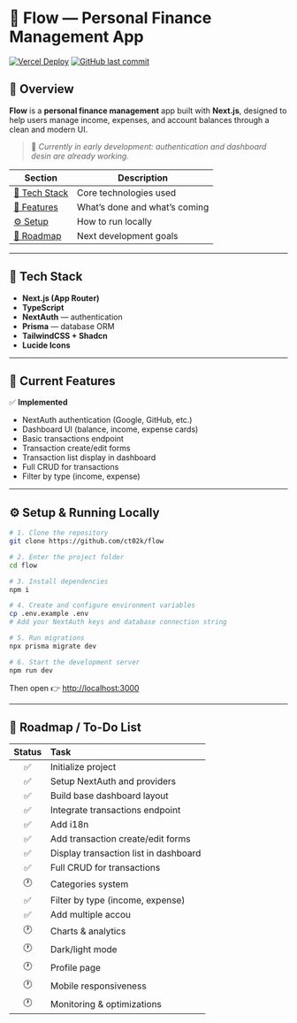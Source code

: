 # 💸 Flow — Personal Finance Management App

[![Vercel Deploy](https://img.shields.io/github/deployments/ct02k/flow/Production?label=vercel&logo=vercel)](https://flow-omega-one.vercel.app)
[![GitHub last commit](https://img.shields.io/github/last-commit/ct02k/flow)](https://github.com/ct02k/flow/commits/main)

## 📂 Overview

**Flow** is a **personal finance management** app built with **Next.js**, designed to help users manage income, expenses, and account balances through a clean and modern UI.

> 🧪 _Currently in early development: authentication and dashboard desin are already working._

| Section                              | Description                   |
| ------------------------------------ | ----------------------------- |
| [🚀 Tech Stack](#-tech-stack)        | Core technologies used        |
| [🧠 Features](#-current-features)    | What’s done and what’s coming |
| [⚙️ Setup](#-setup--running-locally) | How to run locally            |
| [🧭 Roadmap](#-roadmap--to-do-list)  | Next development goals        |

---

## 🚀 Tech Stack

- **Next.js (App Router)**
- **TypeScript**
- **NextAuth** — authentication
- **Prisma** — database ORM
- **TailwindCSS + Shadcn**
- **Lucide Icons**

---

## 🧠 Current Features

✅ **Implemented**

- NextAuth authentication (Google, GitHub, etc.)
- Dashboard UI (balance, income, expense cards)
- Basic transactions endpoint
- Transaction create/edit forms
- Transaction list display in dashboard
- Full CRUD for transactions
- Filter by type (income, expense)

---

## ⚙️ Setup & Running Locally

```bash
# 1. Clone the repository
git clone https://github.com/ct02k/flow

# 2. Enter the project folder
cd flow

# 3. Install dependencies
npm i

# 4. Create and configure environment variables
cp .env.example .env
# Add your NextAuth keys and database connection string

# 5. Run migrations
npx prisma migrate dev

# 6. Start the development server
npm run dev
```

Then open 👉 [http://localhost:3000](http://localhost:3000)

---

## 🧭 Roadmap / To-Do List

| Status | Task                                  |
| :----: | :------------------------------------ |
|   ✅   | Initialize project                    |
|   ✅   | Setup NextAuth and providers          |
|   ✅   | Build base dashboard layout           |
|   ✅   | Integrate transactions endpoint       |
|   ✅   | Add i18n                              |
|   ✅   | Add transaction create/edit forms     |
|   ✅   | Display transaction list in dashboard |
|   ✅   | Full CRUD for transactions            |
|   🕐   | Categories system                     |
|   ✅   | Filter by type (income, expense)      |
|   ✅   | Add multiple accou                    |
|   🕐   | Charts & analytics                    |
|   🕐   | Dark/light mode                       |
|   🕐   | Profile page                          |
|   🕐   | Mobile responsiveness                 |
|   🕐   | Monitoring & optimizations            |
